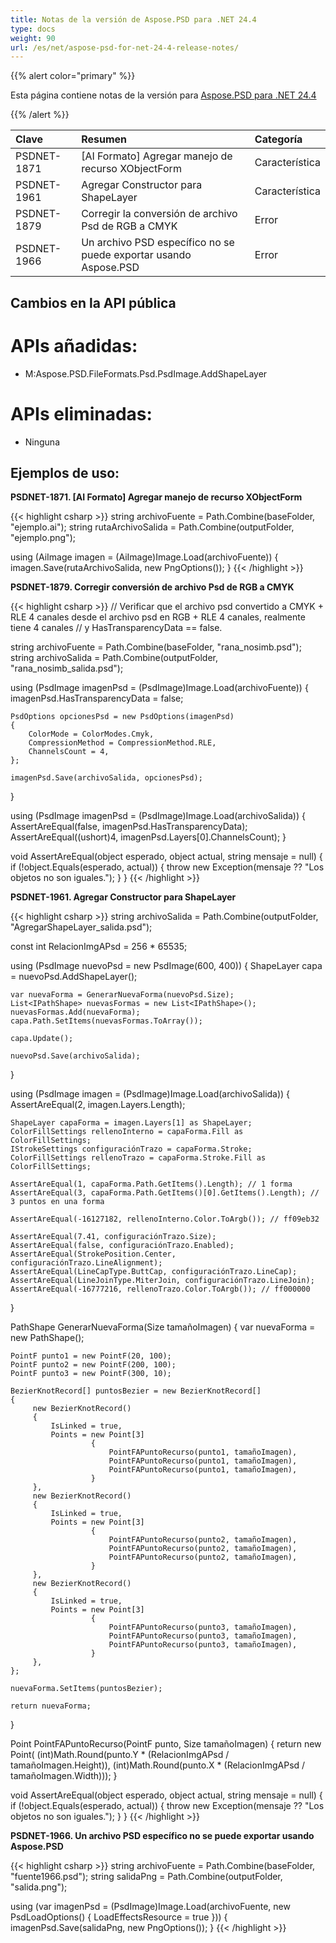 ```yaml
---
title: Notas de la versión de Aspose.PSD para .NET 24.4
type: docs
weight: 90
url: /es/net/aspose-psd-for-net-24-4-release-notes/
---
```


{{% alert color="primary" %}}

Esta página contiene notas de la versión para [Aspose.PSD para .NET 24.4](https://www.nuget.org/packages/Aspose.PSD/)

{{% /alert %}}

| **Clave**    | **Resumen**                                            | **Categoría** |
|:------------|:-------------------------------------------------------|:-------------|
| PSDNET-1871 | [AI Formato] Agregar manejo de recurso XObjectForm     | Característica      |
| PSDNET-1961 | Agregar Constructor para ShapeLayer                    | Característica      |
| PSDNET-1879 | Corregir la conversión de archivo Psd de RGB a CMYK    | Error          |
| PSDNET-1966 | Un archivo PSD específico no se puede exportar usando Aspose.PSD | Error          |

## **Cambios en la API pública**
# **APIs añadidas:**
- M:Aspose.PSD.FileFormats.Psd.PsdImage.AddShapeLayer

# **APIs eliminadas:**
- Ninguna

## **Ejemplos de uso:**

**PSDNET-1871. [AI Formato] Agregar manejo de recurso XObjectForm**

{{< highlight csharp >}}
string archivoFuente = Path.Combine(baseFolder, "ejemplo.ai");
string rutaArchivoSalida = Path.Combine(outputFolder, "ejemplo.png");

using (AiImage imagen = (AiImage)Image.Load(archivoFuente))
{
    imagen.Save(rutaArchivoSalida, new PngOptions());
}
{{< /highlight >}}

**PSDNET-1879. Corregir conversión de archivo Psd de RGB a CMYK**

{{< highlight csharp >}}
// Verificar que el archivo psd convertido a CMYK + RLE 4 canales desde el archivo psd en RGB + RLE 4 canales, realmente tiene 4 canales
// y HasTransparencyData == false.

string archivoFuente = Path.Combine(baseFolder, "rana_nosimb.psd");
string archivoSalida = Path.Combine(outputFolder, "rana_nosimb_salida.psd");

using (PsdImage imagenPsd = (PsdImage)Image.Load(archivoFuente))
{
    imagenPsd.HasTransparencyData = false;

    PsdOptions opcionesPsd = new PsdOptions(imagenPsd)
    {
        ColorMode = ColorModes.Cmyk,
        CompressionMethod = CompressionMethod.RLE,
        ChannelsCount = 4,
    };

    imagenPsd.Save(archivoSalida, opcionesPsd);
}

using (PsdImage imagenPsd = (PsdImage)Image.Load(archivoSalida))
{
    AssertAreEqual(false, imagenPsd.HasTransparencyData);
    AssertAreEqual((ushort)4, imagenPsd.Layers[0].ChannelsCount);
}

void AssertAreEqual(object esperado, object actual, string mensaje = null)
{
    if (!object.Equals(esperado, actual))
    {
        throw new Exception(mensaje ?? "Los objetos no son iguales.");
    }
}
{{< /highlight >}}

**PSDNET-1961. Agregar Constructor para ShapeLayer**

{{< highlight csharp >}}
string archivoSalida = Path.Combine(outputFolder, "AgregarShapeLayer_salida.psd");

const int RelacionImgAPsd = 256 * 65535;

using (PsdImage nuevoPsd = new PsdImage(600, 400))
{
    ShapeLayer capa = nuevoPsd.AddShapeLayer();

    var nuevaForma = GenerarNuevaForma(nuevoPsd.Size);
    List<IPathShape> nuevasFormas = new List<IPathShape>();
    nuevasFormas.Add(nuevaForma);
    capa.Path.SetItems(nuevasFormas.ToArray());

    capa.Update();

    nuevoPsd.Save(archivoSalida);
}

using (PsdImage imagen = (PsdImage)Image.Load(archivoSalida))
{
    AssertAreEqual(2, imagen.Layers.Length);

    ShapeLayer capaForma = imagen.Layers[1] as ShapeLayer;
    ColorFillSettings rellenoInterno = capaForma.Fill as ColorFillSettings;
    IStrokeSettings configuraciónTrazo = capaForma.Stroke;
    ColorFillSettings rellenoTrazo = capaForma.Stroke.Fill as ColorFillSettings;

    AssertAreEqual(1, capaForma.Path.GetItems().Length); // 1 forma
    AssertAreEqual(3, capaForma.Path.GetItems()[0].GetItems().Length); // 3 puntos en una forma

    AssertAreEqual(-16127182, rellenoInterno.Color.ToArgb()); // ff09eb32

    AssertAreEqual(7.41, configuraciónTrazo.Size);
    AssertAreEqual(false, configuraciónTrazo.Enabled);
    AssertAreEqual(StrokePosition.Center, configuraciónTrazo.LineAlignment);
    AssertAreEqual(LineCapType.ButtCap, configuraciónTrazo.LineCap);
    AssertAreEqual(LineJoinType.MiterJoin, configuraciónTrazo.LineJoin);
    AssertAreEqual(-16777216, rellenoTrazo.Color.ToArgb()); // ff000000
}

PathShape GenerarNuevaForma(Size tamañoImagen)
{
    var nuevaForma = new PathShape();

    PointF punto1 = new PointF(20, 100);
    PointF punto2 = new PointF(200, 100);
    PointF punto3 = new PointF(300, 10);

    BezierKnotRecord[] puntosBezier = new BezierKnotRecord[]
    {
         new BezierKnotRecord()
         {
             IsLinked = true,
             Points = new Point[3]
                      {
                          PointFAPuntoRecurso(punto1, tamañoImagen),
                          PointFAPuntoRecurso(punto1, tamañoImagen),
                          PointFAPuntoRecurso(punto1, tamañoImagen),
                      }
         },
         new BezierKnotRecord()
         {
             IsLinked = true,
             Points = new Point[3]
                      {
                          PointFAPuntoRecurso(punto2, tamañoImagen),
                          PointFAPuntoRecurso(punto2, tamañoImagen),
                          PointFAPuntoRecurso(punto2, tamañoImagen),
                      }
         },
         new BezierKnotRecord()
         {
             IsLinked = true,
             Points = new Point[3]
                      {
                          PointFAPuntoRecurso(punto3, tamañoImagen),
                          PointFAPuntoRecurso(punto3, tamañoImagen),
                          PointFAPuntoRecurso(punto3, tamañoImagen),
                      }
         },
    };

    nuevaForma.SetItems(puntosBezier);

    return nuevaForma;
}

Point PointFAPuntoRecurso(PointF punto, Size tamañoImagen)
{
    return new Point(
        (int)Math.Round(punto.Y * (RelacionImgAPsd / tamañoImagen.Height)),
        (int)Math.Round(punto.X * (RelacionImgAPsd / tamañoImagen.Width)));
}

void AssertAreEqual(object esperado, object actual, string mensaje = null)
{
    if (!object.Equals(esperado, actual))
    {
        throw new Exception(mensaje ?? "Los objetos no son iguales.");
    }
}
{{< /highlight >}}

**PSDNET-1966. Un archivo PSD específico no se puede exportar usando Aspose.PSD**

{{< highlight csharp >}}
string archivoFuente = Path.Combine(baseFolder, "fuente1966.psd");
string salidaPng = Path.Combine(outputFolder, "salida.png");

using (var imagenPsd = (PsdImage)Image.Load(archivoFuente, new PsdLoadOptions() { LoadEffectsResource = true }))
{
    imagenPsd.Save(salidaPng, new PngOptions());
}
{{< /highlight >}}

